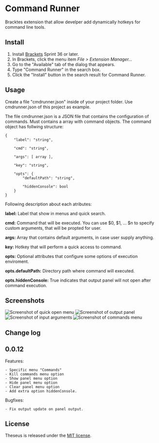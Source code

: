 Command Runner
=======================

Bracktes extension that allow develper add dynamically hotkeys for command line tools.

Install
-------

1. Install [Brackets](http://download.brackets.io/) Sprint 36 or later.
2. In Brackets, click the menu item *File > Extension Manager...*
3. Go to the "Available" tab of the dialog that appears.
4. Type "Command Runner" in the search box.
5. Click the "Install" button in the search result for Command Runner.

Usage
-----

Create a file "cmdrunner.json" inside of your project folder. Use cmdrunner.json of this project as example.


The file cmdrunner.json is a JSON file that contains the configuration of commands. Must contains a array with command objects. The command object has follwing structure:

```
{
    "label": "string",
    
    "cmd": "string",
    
    "args": [ array ],
    
    "key": "string",
    
    "opts": {
        "defaultPath": "string",
        
        "hiddenConsole": bool
    }
}
```

Following description about each atributes:

**label:** Label that show in menus and quick search.

**cmd:** Command that will be executed. You can use $0, $1, ... $n to specify custom arguments, that will be propted for user.

**args:** Array that contains default arguments, in case user supply anything.

**key:** Hotkey that will perform a quick access to command.

**opts:** Optional attributes that configure some options of execution enviroment. 
    
**opts.defaultPath:** Directory path where command will executed.

**opts.hiddenConsole:** True indicates that output panel will not open after command execution.

Screenshots
-----------

![Screenshot of quick open menu](https://raw.github.com/tarcisiojr/brackets-command-runner/screenshots/shot01.png)
![Screenshot of output panel](https://raw.github.com/tarcisiojr/brackets-command-runner/screenshots/shot02.png)
![Screenshot of input arguments](https://raw.github.com/tarcisiojr/brackets-command-runner/screenshots/shot03.png)
![Screenshot of commands menu](https://raw.github.com/tarcisiojr/brackets-command-runner/screenshots/shot04.png)


Change log
----------

## 0.0.12

Features:

    - Specific menu "Commands"
    - Kill commands menu option
    - Show panel menu option
    - Hide panel menu option
    - Clear panel menu option
    - Add extra option hiddenConsole.
    
Bugfixes:

    - Fix output update on panel output.

License
-------

Theseus is released under the [MIT license](http://opensource.org/licenses/MIT).

